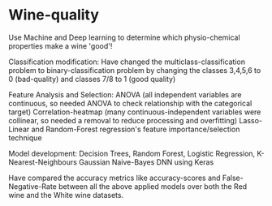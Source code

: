 # Wine-quality
Use Machine  and Deep learning to determine which physio-chemical properties make a wine 'good'!

Classification modification: 
Have changed the multiclass-classification problem to binary-classification problem
by changing the classes 3,4,5,6 to 0 (bad-quality) and classes 7/8 to 1 (good quality)

Feature Analysis and Selection:
ANOVA (all independent variables are continuous, so needed ANOVA to check relationship with the categorical target)
Correlation-heatmap (many continuous-independent variables were collinear, so needed a removal to reduce processing and overfitting)
Lasso-Linear and Random-Forest regression's feature importance/selection technique

Model development:
Decision Trees, 
Random Forest,
Logistic Regression,
K-Nearest-Neighbours
Gaussian Naive-Bayes
DNN using Keras

Have compared the accuracy metrics like accuracy-scores and False-Negative-Rate between all the above applied models over both
the Red wine and the White wine datasets.
